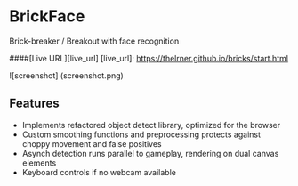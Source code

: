 # BrickFace
Brick-breaker / Breakout with face recognition

####[Live URL][live_url]
[live_url]: https://thelrner.github.io/bricks/start.html

![screenshot] (screenshot.png)

## Features
* Implements refactored object detect library, optimized for the browser
* Custom smoothing functions and preprocessing protects against choppy movement and false positives
* Asynch detection runs parallel to gameplay, rendering on dual canvas elements
* Keyboard controls if no webcam available
